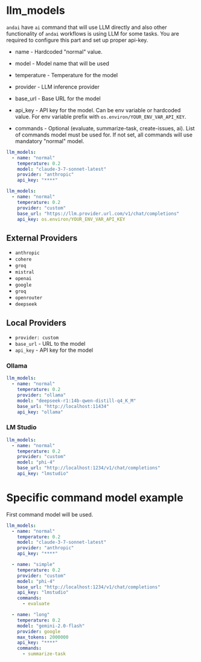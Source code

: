 # llm_models 

`andai` have `ai` command that will use LLM directly and also other functionality of `andai` workflows is using LLM for some tasks.
You are required to configure this part and set up proper api-key.

- name - Hardcoded "normal" value.

- model - Model name that will be used
- temperature - Temperature for the model
- provider - LLM inference provider 
- base_url - Base URL for the model
- api_key - API key for the model. Can be env variable or hardcoded value. For env variable prefix with `os.environ/YOUR_ENV_VAR_API_KEY`.
- commands - Optional (evaluate, summarize-task, create-issues, ai). List of commands model must be used for. If not set, all commands will use mandatory "normal" model.


```yaml
llm_models:
  - name: "normal"
    temperature: 0.2
    model: "claude-3-7-sonnet-latest"
    provider: "anthropic"
    api_key: "****"
```

```yaml
llm_models:
  - name: "normal"
    temperature: 0.2
    provider: "custom"
    base_url: "https://llm.provider.url.com/v1/chat/completions"
    api_key: os.environ/YOUR_ENV_VAR_API_KEY
```

## External Providers
- `anthropic`
- `cohere`
- `groq`
- `mistral`
- `openai`
- `google`
- `groq`
- `openrouter`
- `deepseek`

## Local Providers
- `provider: custom`
- `base_url` - URL to the model
- `api_key` - API key for the model

### Ollama
```yaml
llm_models:
  - name: "normal"
    temperature: 0.2
    provider: "ollama"
    model: "deepseek-r1:14b-qwen-distill-q4_K_M"
    base_url: "http://localhost:11434"
    api_key: "ollama"
```

### LM Studio
```yaml
llm_models:
  - name: "normal"
    temperature: 0.2
    provider: "custom"
    model: "phi-4"
    base_url: "http://localhost:1234/v1/chat/completions"
    api_key: "lmstudio"
```

# Specific command model example

First command model will be used.

```yaml
llm_models:
  - name: "normal"
    temperature: 0.2
    model: "claude-3-7-sonnet-latest"
    provider: "anthropic"
    api_key: "****"

  - name: "simple"
    temperature: 0.2
    provider: "custom"
    model: "phi-4"
    base_url: "http://localhost:1234/v1/chat/completions"
    api_key: "lmstudio"
    commands:
      - evaluate

  - name: "long"
    temperature: 0.2
    model: "gemini-2.0-flash"
    provider: google
    max_tokens: 2000000
    api_key: "****"
    commands:
      - summarize-task

```
